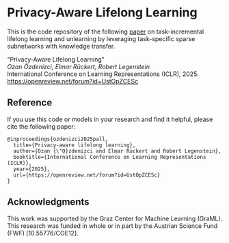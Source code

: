 # Privacy-Aware Lifelong Learning

This is the code repository of the following [paper](https://openreview.net/pdf?id=UstOpZCESc) on task-incremental lifelong learning and unlearning by leveraging task-specific sparse subnetworks with knowledge transfer.

"Privacy-Aware Lifelong Learning"\
<em>Ozan Özdenizci, Elmar Rückert, Robert Legenstein</em>\
International Conference on Learning Representations (ICLR), 2025.\
https://openreview.net/forum?id=UstOpZCESc

## Reference
If you use this code or models in your research and find it helpful, please cite the following paper:
```
@inproceedings{ozdenizci2025pall,
  title={Privacy-aware lifelong learning},
  author={Ozan {\"O}zdenizci and Elmar Rückert and Robert Legenstein},
  booktitle={International Conference on Learning Representations (ICLR)},
  year={2025},
  url={https://openreview.net/forum?id=UstOpZCESc}
}
```

## Acknowledgments

This work was supported by the Graz Center for Machine Learning (GraML). This research was funded in whole or in part by the Austrian Science Fund (FWF) [10.55776/COE12].
